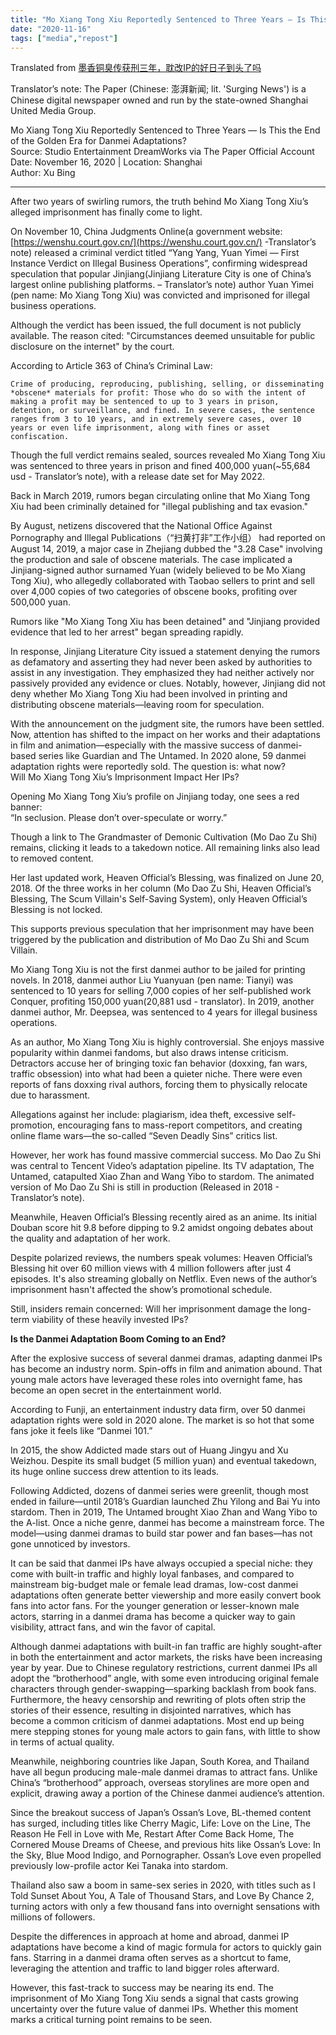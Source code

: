 ```yaml
---
title: "Mo Xiang Tong Xiu Reportedly Sentenced to Three Years — Is This the End of the Golden Era for Danmei Adaptations?" 
date: "2020-11-16"
tags: ["media","repost"] 
---
```


Translated from [墨香铜臭传获刑三年，耽改IP的好日子到头了吗](https://www.thepaper.cn/newsDetail_forward_9990370)

Translator’s note: The Paper (Chinese: 澎湃新闻; lit. 'Surging News') is a Chinese digital newspaper owned and run by the state-owned Shanghai United Media Group.

Mo Xiang Tong Xiu Reportedly Sentenced to Three Years — Is This the End of the Golden Era for Danmei Adaptations?  
Source: Studio Entertainment DreamWorks via The Paper Official Account  
Date: November 16, 2020 | Location: Shanghai  
Author: Xu Bing

---

After two years of swirling rumors, the truth behind Mo Xiang Tong Xiu’s alleged imprisonment has finally come to light.

On November 10, China Judgments Online(a government website: [https://wenshu.court.gov.cn/](https://wenshu.court.gov.cn/) \-Translator’s note) released a criminal verdict titled “Yang Yang, Yuan Yimei — First Instance Verdict on Illegal Business Operations”, confirming widespread speculation that popular Jinjiang(Jinjiang Literature City is one of China’s largest online publishing platforms. – Translator’s note) author Yuan Yimei (pen name: Mo Xiang Tong Xiu) was convicted and imprisoned for illegal business operations.

Although the verdict has been issued, the full document is not publicly available. The reason cited: "Circumstances deemed unsuitable for public disclosure on the internet" by the court.

According to Article 363 of China’s Criminal Law:

	Crime of producing, reproducing, publishing, selling, or disseminating *obscene* materials for profit: Those who do so with the intent of making a profit may be sentenced to up to 3 years in prison, detention, or surveillance, and fined. In severe cases, the sentence ranges from 3 to 10 years, and in extremely severe cases, over 10 years or even life imprisonment, along with fines or asset confiscation.

Though the full verdict remains sealed, sources revealed Mo Xiang Tong Xiu was sentenced to three years in prison and fined 400,000 yuan(\~55,684 usd \- Translator’s note), with a release date set for May 2022\.

Back in March 2019, rumors began circulating online that Mo Xiang Tong Xiu had been criminally detained for "illegal publishing and tax evasion."

By August, netizens discovered that the National Office Against Pornography and Illegal Publications（“扫黄打非”工作小组） had reported on August 14, 2019, a major case in Zhejiang dubbed the "3.28 Case" involving the production and sale of obscene materials. The case implicated a Jinjiang-signed author surnamed Yuan (widely believed to be Mo Xiang Tong Xiu), who allegedly collaborated with Taobao sellers to print and sell over 4,000 copies of two categories of obscene books, profiting over 500,000 yuan.

Rumors like "Mo Xiang Tong Xiu has been detained" and "Jinjiang provided evidence that led to her arrest" began spreading rapidly.

In response, Jinjiang Literature City issued a statement denying the rumors as defamatory and asserting they had never been asked by authorities to assist in any investigation. They emphasized they had neither actively nor passively provided any evidence or clues. Notably, however, Jinjiang did not deny whether Mo Xiang Tong Xiu had been involved in printing and distributing obscene materials—leaving room for speculation.

With the announcement on the judgment site, the rumors have been settled. Now, attention has shifted to the impact on her works and their adaptations in film and animation—especially with the massive success of danmei-based series like Guardian and The Untamed. In 2020 alone, 59 danmei adaptation rights were reportedly sold. The question is: what now?  
Will Mo Xiang Tong Xiu’s Imprisonment Impact Her IPs?

Opening Mo Xiang Tong Xiu’s profile on Jinjiang today, one sees a red banner:  
“In seclusion. Please don’t over-speculate or worry.”

Though a link to The Grandmaster of Demonic Cultivation (Mo Dao Zu Shi) remains, clicking it leads to a takedown notice. All remaining links also lead to removed content.

Her last updated work, Heaven Official’s Blessing, was finalized on June 20, 2018\. Of the three works in her column (Mo Dao Zu Shi, Heaven Official’s Blessing, The Scum Villain's Self-Saving System), only Heaven Official’s Blessing is not locked.

This supports previous speculation that her imprisonment may have been triggered by the publication and distribution of Mo Dao Zu Shi and Scum Villain.

Mo Xiang Tong Xiu is not the first danmei author to be jailed for printing novels. In 2018, danmei author Liu Yuanyuan (pen name: Tianyi) was sentenced to 10 years for selling 7,000 copies of her self-published work Conquer, profiting 150,000 yuan(20,881 usd \- translator). In 2019, another danmei author, Mr. Deepsea, was sentenced to 4 years for illegal business operations.

As an author, Mo Xiang Tong Xiu is highly controversial. She enjoys massive popularity within danmei fandoms, but also draws intense criticism. Detractors accuse her of bringing toxic fan behavior (doxxing, fan wars, traffic obsession) into what had been a quieter niche. There were even reports of fans doxxing rival authors, forcing them to physically relocate due to harassment.

Allegations against her include: plagiarism, idea theft, excessive self-promotion, encouraging fans to mass-report competitors, and creating online flame wars—the so-called “Seven Deadly Sins” critics list.

However, her work has found massive commercial success. Mo Dao Zu Shi was central to Tencent Video’s adaptation pipeline. Its TV adaptation, The Untamed, catapulted Xiao Zhan and Wang Yibo to stardom. The animated version of Mo Dao Zu Shi is still in production (Released in 2018 \- Translator’s note).

Meanwhile, Heaven Official’s Blessing recently aired as an anime. Its initial Douban score hit 9.8 before dipping to 9.2 amidst ongoing debates about the quality and adaptation of her work.

Despite polarized reviews, the numbers speak volumes: Heaven Official’s Blessing hit over 60 million views with 4 million followers after just 4 episodes. It's also streaming globally on Netflix. Even news of the author’s imprisonment hasn't affected the show’s promotional schedule.

Still, insiders remain concerned: Will her imprisonment damage the long-term viability of these heavily invested IPs?

**Is the Danmei Adaptation Boom Coming to an End?**

After the explosive success of several danmei dramas, adapting danmei IPs has become an industry norm. Spin-offs in film and animation abound. That young male actors have leveraged these roles into overnight fame, has become an open secret in the entertainment world.

According to Funji, an entertainment industry data firm, over 50 danmei adaptation rights were sold in 2020 alone. The market is so hot that some fans joke it feels like “Danmei 101.”

In 2015, the show Addicted made stars out of Huang Jingyu and Xu Weizhou. Despite its small budget (5 million yuan) and eventual takedown, its huge online success drew attention to its leads.

Following Addicted, dozens of danmei series were greenlit, though most ended in failure—until 2018’s Guardian launched Zhu Yilong and Bai Yu into stardom. Then in 2019, The Untamed brought Xiao Zhan and Wang Yibo to the A-list. Once a niche genre, danmei has become a mainstream force. The model—using danmei dramas to build star power and fan bases—has not gone unnoticed by investors.

It can be said that danmei IPs have always occupied a special niche: they come with built-in traffic and highly loyal fanbases, and compared to mainstream big-budget male or female lead dramas, low-cost danmei adaptations often generate better viewership and more easily convert book fans into actor fans. For the younger generation or lesser-known male actors, starring in a danmei drama has become a quicker way to gain visibility, attract fans, and win the favor of capital.

Although danmei adaptations with built-in fan traffic are highly sought-after in both the entertainment and actor markets, the risks have been increasing year by year. Due to Chinese regulatory restrictions, current danmei IPs all adopt the “brotherhood” angle, with some even introducing original female characters through gender-swapping—sparking backlash from book fans. Furthermore, the heavy censorship and rewriting of plots often strip the stories of their essence, resulting in disjointed narratives, which has become a common criticism of danmei adaptations. Most end up being mere stepping stones for young male actors to gain fans, with little to show in terms of actual quality.

Meanwhile, neighboring countries like Japan, South Korea, and Thailand have all begun producing male-male danmei dramas to attract fans. Unlike China’s “brotherhood” approach, overseas storylines are more open and explicit, drawing away a portion of the Chinese danmei audience’s attention.

Since the breakout success of Japan’s Ossan’s Love, BL-themed content has surged, including titles like Cherry Magic, Life: Love on the Line, The Reason He Fell in Love with Me, Restart After Come Back Home, The Cornered Mouse Dreams of Cheese, and previous hits like Ossan’s Love: In the Sky, Blue Mood Indigo, and Pornographer. Ossan’s Love even propelled previously low-profile actor Kei Tanaka into stardom.

Thailand also saw a boom in same-sex series in 2020, with titles such as I Told Sunset About You, A Tale of Thousand Stars, and Love By Chance 2, turning actors with only a few thousand fans into overnight sensations with millions of followers.

Despite the differences in approach at home and abroad, danmei IP adaptations have become a kind of magic formula for actors to quickly gain fans. Starring in a danmei drama often serves as a shortcut to fame, leveraging the attention and traffic to land bigger roles afterward.

However, this fast-track to success may be nearing its end. The imprisonment of Mo Xiang Tong Xiu sends a signal that casts growing uncertainty over the future value of danmei IPs. Whether this moment marks a critical turning point remains to be seen.
